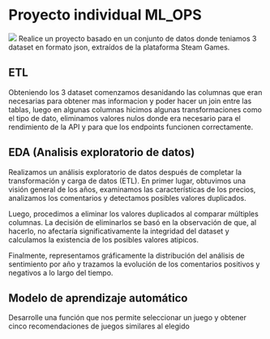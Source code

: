 # Proyecto individual ML_OPS
![](henryy.jpg)
Realice un proyecto basado en un conjunto de datos donde teniamos 3 dataset en formato json, extraídos de la plataforma Steam Games.

## ETL

Obteniendo los 3 dataset comenzamos desanidando las columnas que eran necesarias para obtener mas informacion y poder hacer un join entre las tablas,
luego en algunas columnas hicimos algunas transformaciones como el tipo de dato, eliminamos valores nulos donde era necesario para el rendimiento de la API y para que los endpoints funcionen correctamente. 

## EDA (Analisis exploratorio de datos)

Realizamos un análisis exploratorio de datos después de completar la transformación y carga de datos (ETL). En primer lugar, obtuvimos una visión general de los años, examinamos las características de los precios, analizamos los comentarios y detectamos posibles valores duplicados.

Luego, procedimos a eliminar los valores duplicados al comparar múltiples columnas. La decisión de eliminarlos se basó en la observación de que, al hacerlo, no afectaría significativamente la integridad del dataset y calculamos la existencia de los posibles valores atipicos.

Finalmente, representamos gráficamente la distribución del análisis de sentimiento por año y trazamos la evolución de los comentarios positivos y negativos a lo largo del tiempo.

## Modelo de aprendizaje automático 

Desarrolle una función que nos permite seleccionar un juego y obtener cinco recomendaciones de juegos similares al elegido
